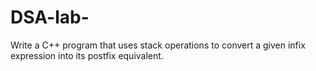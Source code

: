 # DSA-lab-
Write a C++ program that uses stack operations to convert a given infix expression into its postfix equivalent.
